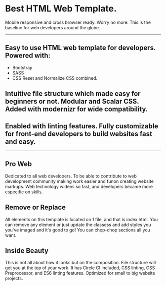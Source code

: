 # Best HTML Web Template.
Mobile responsive and cross browser ready.
Worry no more. This is the baseline for web developers around the globe.

-----------------------------------

## Easy to use HTML web template for developers. Powered with: 
- Bootstrap
- SASS
- CSS Reset and Normalize CSS combined.

## Intuitive file structure which made easy for beginners or not. Modular and Scalar CSS. Added with modernizr for wide compatibility.

## Enabled with linting features. Fully customizable for front-end developers to build websites fast and easy.

-----------------------------------

## Pro Web
Dedicated to all web developers. To be able to contribute to web development community making work easier and funon creating website markups. Web technology widens so fast, and developers became more especific on skills.

## Remove or Replace
All elements on this template is located on 1 file, and that is index.html. You can remove any element or just update the classess and add styles you you've imaged and it's good to go! You can chop-chop sections all you want.

## Inside Beauty
This is not all about how it looks but on the composition. File structure will get you at the top of your work. It has Circle CI included, CSS linting, CSS Preprocessor, and ES6 linting features. Optimized for small to big website projects.